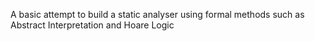 A basic attempt to build a static analyser using formal methods such as Abstract Interpretation and Hoare Logic
